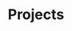 ---
title: Projects
menu:
    sidebar:
        name: Projects
        identifier: projects
        weight: 7
---